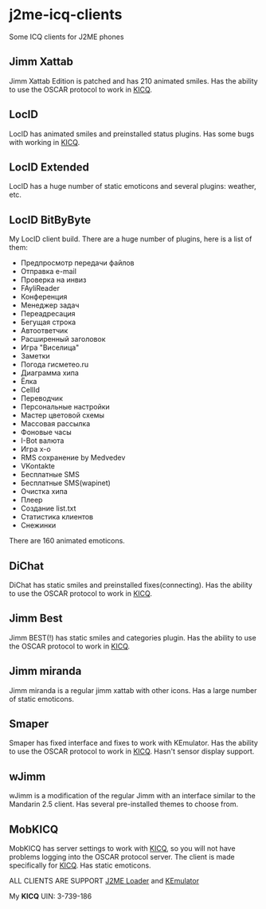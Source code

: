 # j2me-icq-clients
Some ICQ clients for J2ME phones

## Jimm Xattab 

Jimm Xattab Edition is patched and has 210 animated smiles. Has the ability to use the OSCAR protocol to work in [KICQ](https://pikabu.ru/story/icq_iz_2005_vstrechayte_kicq_8884523).

## LocID

LocID has animated smiles and preinstalled status plugins. Has some bugs with working in [KICQ](https://pikabu.ru/story/icq_iz_2005_vstrechayte_kicq_8884523).

## LocID Extended

LocID has a huge number of static emoticons and several plugins: weather, etc.

## LocID BitByByte

My LocID client build. There are a huge number of plugins, here is a list of them:

- Предпросмотр передачи файлов
- Отправка e-mail
- Проверка на инвиз
- FAyliReader
- Конференция
- Менеджер задач
- Переадресация
- Бегущая строка
- Автоответчик
- Расширенный заголовок
- Игра "Виселица"
- Заметки
- Погода гисметео.ru
- Диаграмма хипа
- Ёлка
- CellId
- Переводчик
- Персональные настройки
- Мастер цветовой схемы
- Массовая рассылка
- Фоновые часы
- I-Bot валюта
- Игра x-о
- RMS сохранение by Medvedev
- VKontakte
- Бесплатные SMS
- Бесплатные SMS(wapinet)
- Очистка хипа
- Плеер
- Создание list.txt
- Статистика клиентов
- Снежинки

There are 160 animated emoticons.

## DiChat

DiChat has static smiles and preinstalled fixes(connecting). Has the ability to use the OSCAR protocol to work in [KICQ](https://pikabu.ru/story/icq_iz_2005_vstrechayte_kicq_8884523).

## Jimm Best

Jimm BEST(!) has static smiles and categories plugin. Has the ability to use the OSCAR protocol to work in [KICQ](https://pikabu.ru/story/icq_iz_2005_vstrechayte_kicq_8884523).

## Jimm miranda

Jimm miranda is a regular jimm xattab with other icons. Has a large number of static emoticons.

## Smaper

Smaper has fixed interface and fixes to work with KEmulator. Has the ability to use the OSCAR protocol to work in [KICQ](https://pikabu.ru/story/icq_iz_2005_vstrechayte_kicq_8884523). Hasn't sensor display support.

## wJimm

wJimm is a modification of the regular Jimm with an interface similar to the Mandarin 2.5 client. Has several pre-installed themes to choose from.

## MobKICQ

MobKICQ has server settings to work with [KICQ](https://pikabu.ru/story/icq_iz_2005_vstrechayte_kicq_8884523), so you will not have problems logging into the OSCAR protocol server. The client is made specifically for [KICQ](https://pikabu.ru/story/icq_iz_2005_vstrechayte_kicq_8884523). Has static emoticons.



ALL CLIENTS ARE SUPPORT [J2ME Loader](https://play.google.com/store/apps/details?id=ru.playsoftware.j2meloader&hl=ru&gl=US&pli=1) and [KEmulator](https://4pda.to/forum/index.php?showtopic=99949)



My **KICQ** UIN: 3-739-186
